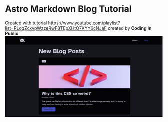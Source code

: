 # Astro Markdown Blog Tutorial
Created with tutorial https://www.youtube.com/playlist?list=PLoqZcxvpWzzeRwF8TEpXHtO7KYY6cNJeF created by **Coding in Public**
![screenshot](Screenshot.png)
